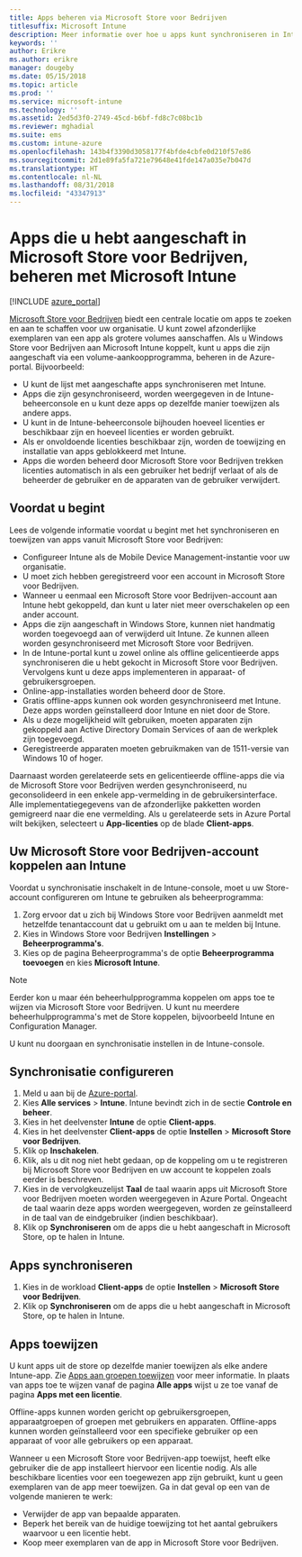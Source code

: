 ```yaml
---
title: Apps beheren via Microsoft Store voor Bedrijven
titlesuffix: Microsoft Intune
description: Meer informatie over hoe u apps kunt synchroniseren in Intune vanuit Microsoft Store voor Bedrijven en hoe u de apps vervolgens kunt toewijzen en bijhouden.
keywords: ''
author: Erikre
ms.author: erikre
manager: dougeby
ms.date: 05/15/2018
ms.topic: article
ms.prod: ''
ms.service: microsoft-intune
ms.technology: ''
ms.assetid: 2ed5d3f0-2749-45cd-b6bf-fd8c7c08bc1b
ms.reviewer: mghadial
ms.suite: ems
ms.custom: intune-azure
ms.openlocfilehash: 143b4f3390d3058177f4bfde4cbfe0d210f57e86
ms.sourcegitcommit: 2d1e89fa5fa721e79648e41fde147a035e7b047d
ms.translationtype: HT
ms.contentlocale: nl-NL
ms.lasthandoff: 08/31/2018
ms.locfileid: "43347913"
---
```

# <a name="how-to-manage-apps-you-purchased-from-the-microsoft-store-for-business-with-microsoft-intune"></a>Apps die u hebt aangeschaft in Microsoft Store voor Bedrijven, beheren met Microsoft Intune

[!INCLUDE [azure_portal](./includes/azure_portal.md)]

[Microsoft Store voor Bedrijven](https://www.microsoft.com/business-store) biedt een centrale locatie om apps te zoeken en aan te schaffen voor uw organisatie. U kunt zowel afzonderlijke exemplaren van een app als grotere volumes aanschaffen. Als u Windows Store voor Bedrijven aan Microsoft Intune koppelt, kunt u apps die zijn aangeschaft via een volume-aankoopprogramma, beheren in de Azure-portal. Bijvoorbeeld:
* U kunt de lijst met aangeschafte apps synchroniseren met Intune.
* Apps die zijn gesynchroniseerd, worden weergegeven in de Intune-beheerconsole en u kunt deze apps op dezelfde manier toewijzen als andere apps.
* U kunt in de Intune-beheerconsole bijhouden hoeveel licenties er beschikbaar zijn en hoeveel licenties er worden gebruikt.
* Als er onvoldoende licenties beschikbaar zijn, worden de toewijzing en installatie van apps geblokkeerd met Intune.
* Apps die worden beheerd door Microsoft Store voor Bedrijven trekken licenties automatisch in als een gebruiker het bedrijf verlaat of als de beheerder de gebruiker en de apparaten van de gebruiker verwijdert.

## <a name="before-you-start"></a>Voordat u begint

Lees de volgende informatie voordat u begint met het synchroniseren en toewijzen van apps vanuit Microsoft Store voor Bedrijven:

- Configureer Intune als de Mobile Device Management-instantie voor uw organisatie.
- U moet zich hebben geregistreerd voor een account in Microsoft Store voor Bedrijven.
- Wanneer u eenmaal een Microsoft Store voor Bedrijven-account aan Intune hebt gekoppeld, dan kunt u later niet meer overschakelen op een ander account.
- Apps die zijn aangeschaft in Windows Store, kunnen niet handmatig worden toegevoegd aan of verwijderd uit Intune. Ze kunnen alleen worden gesynchroniseerd met Microsoft Store voor Bedrijven.
- In de Intune-portal kunt u zowel online als offline gelicentieerde apps synchroniseren die u hebt gekocht in Microsoft Store voor Bedrijven. Vervolgens kunt u deze apps implementeren in apparaat- of gebruikersgroepen. 
- Online-app-installaties worden beheerd door de Store.
- Gratis offline-apps kunnen ook worden gesynchroniseerd met Intune. Deze apps worden geïnstalleerd door Intune en niet door de Store.
- Als u deze mogelijkheid wilt gebruiken, moeten apparaten zijn gekoppeld aan Active Directory Domain Services of aan de werkplek zijn toegevoegd.
- Geregistreerde apparaten moeten gebruikmaken van de 1511-versie van Windows 10 of hoger.

Daarnaast worden gerelateerde sets en gelicentieerde offline-apps die via de Microsoft Store voor Bedrijven werden gesynchroniseerd, nu geconsolideerd in een enkele app-vermelding in de gebruikersinterface. Alle implementatiegegevens van de afzonderlijke pakketten worden gemigreerd naar die ene vermelding. Als u gerelateerde sets in Azure Portal wilt bekijken, selecteert u **App-licenties** op de blade **Client-apps**.

## <a name="associate-your-microsoft-store-for-business-account-with-intune"></a>Uw Microsoft Store voor Bedrijven-account koppelen aan Intune
Voordat u synchronisatie inschakelt in de Intune-console, moet u uw Store-account configureren om Intune te gebruiken als beheerprogramma:
1. Zorg ervoor dat u zich bij Windows Store voor Bedrijven aanmeldt met hetzelfde tenantaccount dat u gebruikt om u aan te melden bij Intune.
2. Kies in Windows Store voor Bedrijven **Instellingen** > **Beheerprogramma's**.
3. Kies op de pagina Beheerprogramma's de optie **Beheerprogramma toevoegen** en kies **Microsoft Intune**.

> [!NOTE]
> Eerder kon u maar één beheerhulpprogramma koppelen om apps toe te wijzen via Microsoft Store voor Bedrijven. U kunt nu meerdere beheerhulpprogramma's met de Store koppelen, bijvoorbeeld Intune en Configuration Manager.

U kunt nu doorgaan en synchronisatie instellen in de Intune-console.

## <a name="configure-synchronization"></a>Synchronisatie configureren

1. Meld u aan bij de [Azure-portal](https://portal.azure.com).
2. Kies **Alle services** > **Intune**. Intune bevindt zich in de sectie **Controle en beheer**.
3. Kies in het deelvenster **Intune** de optie **Client-apps**.
1. Kies in het deelvenster **Client-apps** de optie **Instellen** > **Microsoft Store voor Bedrijven**.
2. Klik op **Inschakelen**.
3. Klik, als u dit nog niet hebt gedaan, op de koppeling om u te registreren bij Microsoft Store voor Bedrijven en uw account te koppelen zoals eerder is beschreven.
5. Kies in de vervolgkeuzelijst **Taal** de taal waarin apps uit Microsoft Store voor Bedrijven moeten worden weergegeven in Azure Portal. Ongeacht de taal waarin deze apps worden weergegeven, worden ze geïnstalleerd in de taal van de eindgebruiker (indien beschikbaar).
6. Klik op **Synchroniseren** om de apps die u hebt aangeschaft in Microsoft Store, op te halen in Intune.

## <a name="synchronize-apps"></a>Apps synchroniseren

1. Kies in de workload **Client-apps** de optie **Instellen** > **Microsoft Store voor Bedrijven**.
2. Klik op **Synchroniseren** om de apps die u hebt aangeschaft in Microsoft Store, op te halen in Intune.

## <a name="assign-apps"></a>Apps toewijzen

U kunt apps uit de store op dezelfde manier toewijzen als elke andere Intune-app. Zie [Apps aan groepen toewijzen](apps-deploy.md) voor meer informatie. In plaats van apps toe te wijzen vanaf de pagina **Alle apps** wijst u ze toe vanaf de pagina **Apps met een licentie**.

Offline-apps kunnen worden gericht op gebruikersgroepen, apparaatgroepen of groepen met gebruikers en apparaten.
Offline-apps kunnen worden geïnstalleerd voor een specifieke gebruiker op een apparaat of voor alle gebruikers op een apparaat. 


Wanneer u een Microsoft Store voor Bedrijven-app toewijst, heeft elke gebruiker die de app installeert hiervoor een licentie nodig. Als alle beschikbare licenties voor een toegewezen app zijn gebruikt, kunt u geen exemplaren van de app meer toewijzen. Ga in dat geval op een van de volgende manieren te werk:
* Verwijder de app van bepaalde apparaten.
* Beperk het bereik van de huidige toewijzing tot het aantal gebruikers waarvoor u een licentie hebt.
* Koop meer exemplaren van de app in Microsoft Store voor Bedrijven.


